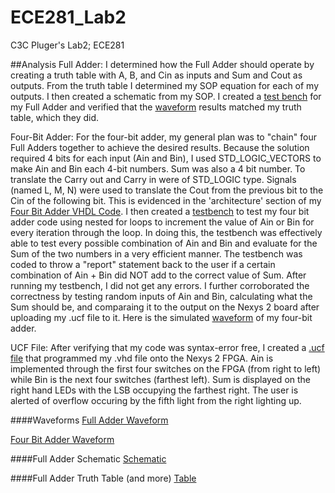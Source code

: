 ECE281_Lab2
===========

C3C Pluger's Lab2; ECE281

##Analysis
Full Adder: I determined how the Full Adder should operate by creating a truth table with A, B, and Cin as inputs and Sum and Cout as outputs. From the truth table I determined my SOP equation for each of my outputs. I then created a schematic from my SOP. I created a [test bench](https://github.com/JasonPluger/ECE281_Lab2/blob/master/Full_Adder_testbench.vhd "test bench code") for my Full Adder and verified that the [waveform](https://github.com/JasonPluger/ECE281_Lab2/blob/master/full_adder.JPG "Full Adder Waveform") results matched my truth table, which they did. 

Four-Bit Adder: For the four-bit adder, my general plan was to "chain" four Full Adders together to achieve the desired results. Because the solution required 4 bits for each input (Ain and Bin), I used STD_LOGIC_VECTORS to make Ain and Bin each 4-bit numbers. Sum was also a 4 bit number. To translate the Carry out and Carry in were of STD_LOGIC type. Signals (named L, M, N) were used to translate the Cout from the previous bit to the Cin of the following bit. This is evidenced in the 'architecture' section of my [Four Bit Adder VHDL Code](https://github.com/JasonPluger/ECE281_Lab2/blob/master/Four_Bit_Adder.vhd "Four Bit Adder Code"). I then created a [testbench](https://github.com/JasonPluger/ECE281_Lab2/blob/master/Four_Bit_Adder_testbench.vhd "Four-Bit Adder testbench code") to test my four bit adder code using nested for loops to increment the value of Ain or Bin for every iteration through the loop. In doing this, the testbench was effectively able to test every possible combination of Ain and Bin and evaluate for the Sum of the two numbers in a very efficient manner. The testbench was coded to throw a "report" statement back to the user if a certain combination of Ain + Bin did NOT add to the correct value of Sum. After running my testbench, I did not get any errors. I further corroborated the correctness by testing random inputs of Ain and Bin, calculating what the Sum should be, and comparaing it to the output on the Nexys 2 board after uploading my .ucf file to it. Here is the simulated [waveform](https://github.com/JasonPluger/ECE281_Lab2/blob/master/four_bit_adder_waveform.JPG "four bit adder waveform") of my four-bit adder.

UCF File: After verifying that my code was syntax-error free, I created a [.ucf file](https://github.com/JasonPluger/ECE281_Lab2/blob/master/Four_Bit_Adder_Implementation.ucf "implementation file") that programmed my .vhd file onto the Nexys 2 FPGA. Ain is implemented through the first four switches on the FPGA (from right to left) while Bin is the next four switches (farthest left). Sum is displayed on the right hand LEDs with the LSB occupying the farthest right. The user is alerted of overflow occuring by the fifth light from the right lighting up.

####Waveforms
[Full Adder Waveform](https://github.com/JasonPluger/ECE281_Lab2/blob/master/full_adder.JPG "full adder")

[Four Bit Adder Waveform](https://github.com/JasonPluger/ECE281_Lab2/blob/master/four_bit_adder_waveform.JPG "four bit adder")

####Full Adder Schematic
[Schematic](https://github.com/JasonPluger/ECE281_Lab2/blob/master/schematic.jpg "Schematic")

####Full Adder Truth Table (and more)
[Table](https://github.com/JasonPluger/ECE281_Lab2/blob/master/truth_table.jpg "Truth table and more")


